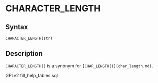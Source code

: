 
# CHARACTER_LENGTH

## Syntax


```
CHARACTER_LENGTH(str)
```

## Description


`CHARACTER_LENGTH()` is a synonym for `[CHAR_LENGTH()](char_length.md)`.


GPLv2 fill_help_tables.sql

